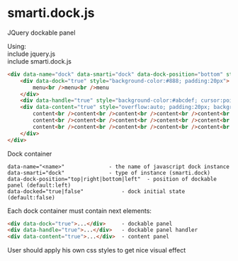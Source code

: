 # smarti.dock.js

JQuery dockable panel

Using:	
include jquery.js	
include smarti.dock.js	
```html
<div data-name="dock" data-smarti="dock" data-dock-position="bottom" style="height:300px">
	<div data-dock="true" style="background-color:#888; padding:20px">
		menu<br />menu<br />menu
	</div>
	<div data-handle="true" style="background-color:#abcdef; cursor:pointer">HANDLE</div>
	<div data-content="true" style="overflow:auto; padding:20px; background-color:#eee">
		content<br />content<br />content<br />content<br />content<br />
		content<br />content<br />content<br />content<br />content<br />
		content<br />content<br />content<br />content<br />content<br />
	</div>
</div>
```

Dock container
```
data-name="<name>"				- the name of javascript dock instance
data-smarti="dock"				- type of instance (smarti.dock)
data-dock-position="top|right|bottom|left"	- position of dockable panel (default:left)
data-docked="true|false"			- dock initial state (default:false)
```

Each dock container must contain next elements:
```html
<div data-dock="true">...</div>		- dockable panel
<div data-handle="true">...</div>	- dockable panel handler
<div data-content="true">...</div>	- content panel
```

User should apply his own css styles to get nice visual effect
